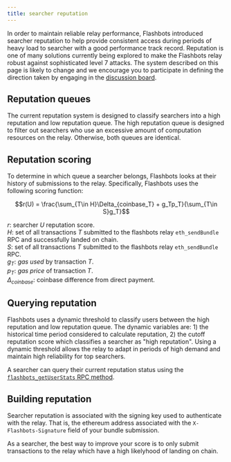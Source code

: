 ```yaml
---
title: searcher reputation
---
```


In order to maintain reliable relay performance, Flashbots introduced searcher reputation to help provide consistent access during periods of heavy load to searcher with a good performance track record. Reputation is one of many solutions currently being explored to make the Flashbots relay robust against sophisticated level 7 attacks. The system described on this page is likely to change and we encourage you to participate in defining the direction taken by engaging in the [discussion board](https://github.com/flashbots/pm/discussions/79).

## Reputation queues

The current reputation system is designed to classify searchers into a high reputation and low reputation queue. The high reputation queue is designed to filter out searchers who use an excessive amount of computation resources on the relay. Otherwise, both queues are identical.

## Reputation scoring

To determine in which queue a searcher belongs, Flashbots looks at their history of submissions to the relay. Specifically, Flashbots uses the following scoring function:

$$r(U) = \frac{\sum_{T\in H}\Delta_{coinbase_T} + g_Tp_T}{\sum_{T\in S}g_T}$$

$r$: searcher $U$ reputation score.  
$H$: set of all transactions $T$ submitted to the flashbots relay `eth_sendBundle` RPC and successfully landed on chain.  
$S$: set of all transactions $T$ submitted to the flashbots relay `eth_sendBundle` RPC.  
$g_{T}$: _gas used_ by transaction $T$.  
$p_{T}$: _gas price_ of transaction $T$.  
$\Delta_{coinbase}$: coinbase difference from direct payment.  

## Querying reputation

Flashbots uses a dynamic threshold to classify users between the high reputation and low reputation queue. The dynamic variables are: 1) the historical time period considered to calculate reputation, 2) the cutoff reputation score which classifies a searcher as "high reputation". Using a dynamic threshold allows the relay to adapt in periods of high demand and maintain high reliability for top searchers.

A searcher can query their current reputation status using the [`flashbots_getUserStats` RPC method](https://github.com/flashbots/mev-relay-js#flashbots_getuserstats).

## Building reputation

Searcher reputation is associated with the signing key used to authenticate with the relay. That is, the ethereum address associated with the `X-Flashbots-Signature` field of your bundle submission.

As a searcher, the best way to improve your score is to only submit transactions to the relay which have a high likelyhood of landing on chain.